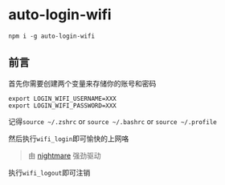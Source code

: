 # auto-login-wifi

```
npm i -g auto-login-wifi
```

## 前言

首先你需要创建两个变量来存储你的账号和密码
```
export LOGIN_WIFI_USERNAME=XXX
export LOGIN_WIFI_PASSWORD=XXX
```

记得`source ~/.zshrc` or `source ~/.bashrc` or `source ~/.profile`

然后执行`wifi_login`即可愉快的上网咯

> 由 [nightmare](https://github.com/segmentio/nightmare) 强劲驱动


执行`wifi_logout`即可注销
